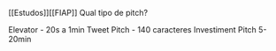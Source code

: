 [[Estudos]][[FIAP]]
Qual tipo de pitch?

Elevator -  20s a 1min
Tweet Pitch - 140 caracteres
Investiment Pitch 5-20min